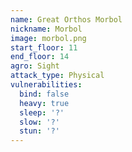 ```yaml
---
name: Great Orthos Morbol
nickname: Morbol
image: morbol.png
start_floor: 11
end_floor: 14
agro: Sight
attack_type: Physical
vulnerabilities:
  bind: false
  heavy: true
  sleep: '?'
  slow: '?'
  stun: '?'
---
```

